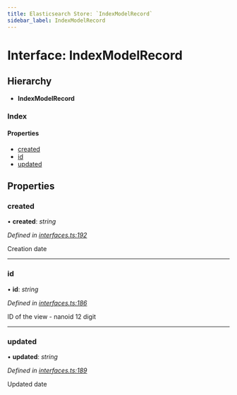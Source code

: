 ```yaml
---
title: Elasticsearch Store: `IndexModelRecord`
sidebar_label: IndexModelRecord
---
```


# Interface: IndexModelRecord

## Hierarchy

* **IndexModelRecord**

### Index

#### Properties

* [created](indexmodelrecord.md#created)
* [id](indexmodelrecord.md#id)
* [updated](indexmodelrecord.md#updated)

## Properties

###  created

• **created**: *string*

*Defined in [interfaces.ts:192](https://github.com/terascope/teraslice/blob/6aab1cd2/packages/elasticsearch-store/src/interfaces.ts#L192)*

Creation date

___

###  id

• **id**: *string*

*Defined in [interfaces.ts:186](https://github.com/terascope/teraslice/blob/6aab1cd2/packages/elasticsearch-store/src/interfaces.ts#L186)*

ID of the view - nanoid 12 digit

___

###  updated

• **updated**: *string*

*Defined in [interfaces.ts:189](https://github.com/terascope/teraslice/blob/6aab1cd2/packages/elasticsearch-store/src/interfaces.ts#L189)*

Updated date
